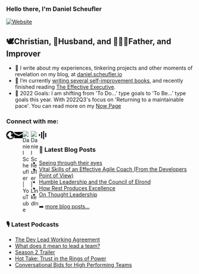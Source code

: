 ### Hello there, I'm Daniel Scheufler 

[![Website](https://img.shields.io/website?label=daniel.scheufler.io&style=for-the-badge&url=https%3A%2F%2Fdaniel.scheufler.io)][website]

## 🕊️Christian, 👫Husband, and 👨‍👩‍👧Father, and Improver
- 👀 I write about my experiences, tinkering projects and other moments of revelation on my blog, at [daniel.scheufler.io][website]
- 🌱 I’m currently [writing several self-improvement books](https://leanpub.com/u/danielscheufler), and recently finished reading [The Effective Executive]([https://www.amazon.com/15-Invaluable-Laws-Growth-Potential/dp/1599953668](https://www.amazon.com/Effective-Executive-Definitive-Harperbusiness-Essentials/dp/0060833459)).
- 🥅 2022 Goals: I am shifting from 'To Do...' type goals to 'To Be...' type goals this year. With 2022Q3's focus on 'Returning to a maintainable pace'. You can read more on my [Now Page](https://daniel.scheufler.io/now/)

### Connect with me:

[<img align="left" alt="daniel.scheufler.io" width="22px" src="https://raw.githubusercontent.com/iconic/open-iconic/master/svg/globe.svg" />][website]
[<img align="left" alt="daniel@scheufler.io" width="22px" src="https://raw.githubusercontent.com/iconic/open-iconic/master/svg/envelope-closed.svg" />][email]
[<img align="left" alt="Daniel Scheufler | YouTube" width="22px" src="https://cdn.jsdelivr.net/npm/simple-icons@v3/icons/youtube.svg" />][youtube]
[<img align="left" alt="Daniel Scheufler | LinkedIn" width="22px" src="https://cdn.jsdelivr.net/npm/simple-icons@v3/icons/linkedin.svg" />][linkedin]
[<img align="left" alt="A Journeyman's Travels Podcast | Anchor" width="22px" src="https://raw.githubusercontent.com/iconic/open-iconic/master/svg/audio-spectrum.svg" />][podcast]


<br />


### 📕 Latest Blog Posts

<!-- BLOG-POST-LIST:START -->
- [Seeing through their eyes](https://daniel.scheufler.io/2022/10/28/see-through-their-eyes/)
- [Vital Skills of an Effective Agile Coach  &lpar;From the Developers Point of View&rpar;](https://daniel.scheufler.io/2022/08/31/skills-of-effect-agile-coach/)
- [Humble Leadership and the Council of Elrond](https://daniel.scheufler.io/2022/07/20/council-of-elrond/)
- [How Rest Produces Excellence](https://daniel.scheufler.io/2022/06/02/rest-produces-excellence/)
- [On Thought Leadership](https://daniel.scheufler.io/2022/04/27/on-thought-leadership/)
<!-- BLOG-POST-LIST:END -->

➡️ [more blog posts...](https://daniel.scheufler.io)

### 🎙️ Latest Podcasts
<!-- PODCAST-LIST:START -->
- [The Dev Lead Working Agreement](https://anchor.fm/journeymans-travels/episodes/The-Dev-Lead-Working-Agreement-e1prd6j)
- [What does it mean to lead a team?](https://anchor.fm/journeymans-travels/episodes/What-does-it-mean-to-lead-a-team-e1ppo5o)
- [Season 2 Trailer](https://anchor.fm/journeymans-travels/episodes/Season-2-Trailer-e1prhj3)
- [Hot Take: Trust in the Rings of Power](https://anchor.fm/journeymans-travels/episodes/Hot-Take-Trust-in-the-Rings-of-Power-e1ogdts)
- [Conversational Bids for High Performing Teams](https://anchor.fm/journeymans-travels/episodes/Conversational-Bids-for-High-Performing-Teams-e1met57)
<!-- PODCAST-LIST:END -->

[website]: https://daniel.scheufler.io
[youtube]: https://www.youtube.com/channel/UCudsO4RmJDekSneHkTkyAAw
[linkedin]: https://www.linkedin.com/in/danielscheufler/
[email]: mailto:daniel@scheufler.io
[podcast]: https://anchor.fm/journeymans-travels
<!---
djscheuf/djscheuf is a ✨ special ✨ repository because its `README.md` (this file) appears on your GitHub profile.
You can click the Preview link to take a look at your changes.
--->
